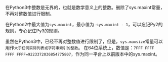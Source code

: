 在Python3中整数是无界的，也就是数学意义上的整数。删除了sys.maxint常量，不再对整数值进行限制。

在Python2中最大值为`sys.maxint`，最小值为`-sys.maxint - 1`，可以忘记Py2的规则，专心记住Py3的规则。

虽然在Python3中，已经不再对整数值进行限制了，但是，`sys.maxsize`常量可以用作`大于任何实际列表或字符串索引的整数`。 在64位系统上，数值是：`7FFF FFFF FFFF FFFF=9223372036854775807`，作为同一平台上以前版本中的sys.maxint。

